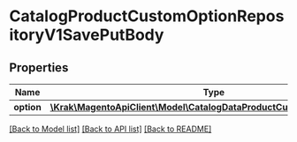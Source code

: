 # CatalogProductCustomOptionRepositoryV1SavePutBody

## Properties
Name | Type | Description | Notes
------------ | ------------- | ------------- | -------------
**option** | [**\Krak\MagentoApiClient\Model\CatalogDataProductCustomOptionInterface**](CatalogDataProductCustomOptionInterface.md) |  | 

[[Back to Model list]](../README.md#documentation-for-models) [[Back to API list]](../README.md#documentation-for-api-endpoints) [[Back to README]](../README.md)


